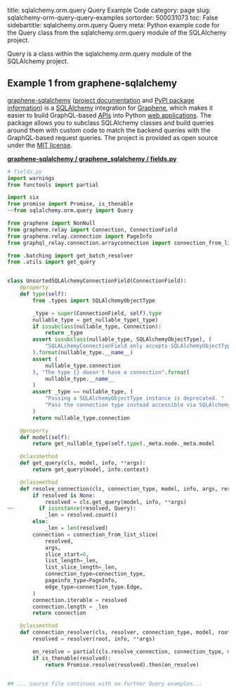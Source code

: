 title: sqlalchemy.orm.query Query Example Code
category: page
slug: sqlalchemy-orm-query-query-examples
sortorder: 500031073
toc: False
sidebartitle: sqlalchemy.orm.query Query
meta: Python example code for the Query class from the sqlalchemy.orm.query module of the SQLAlchemy project.


Query is a class within the sqlalchemy.orm.query module of the SQLAlchemy project.


## Example 1 from graphene-sqlalchemy
[graphene-sqlalchemy](https://github.com/graphql-python/graphene-sqlalchemy)
([project documentation](https://docs.graphene-python.org/projects/sqlalchemy/en/latest/)
and
[PyPI package information](https://pypi.org/project/graphene-sqlalchemy/))
is a [SQLAlchemy](/sqlalchemy.html) integration for
[Graphene](https://graphene-python.org/), which makes it easier to build
GraphQL-based [APIs](/application-programming-interfaces.html) into Python
[web applications](/web-development.html). The package allows you to
subclass SQLAlchemy classes and build queries around them with custom
code to match the backend queries with the GraphQL-based request queries.
The project is provided as open source under the
[MIT license](https://github.com/graphql-python/graphene-sqlalchemy/blob/master/LICENSE.md).

[**graphene-sqlalchemy / graphene_sqlalchemy / fields.py**](https://github.com/graphql-python/graphene-sqlalchemy/blob/master/graphene_sqlalchemy/./fields.py)

```python
# fields.py
import warnings
from functools import partial

import six
from promise import Promise, is_thenable
~~from sqlalchemy.orm.query import Query

from graphene import NonNull
from graphene.relay import Connection, ConnectionField
from graphene.relay.connection import PageInfo
from graphql_relay.connection.arrayconnection import connection_from_list_slice

from .batching import get_batch_resolver
from .utils import get_query


class UnsortedSQLAlchemyConnectionField(ConnectionField):
    @property
    def type(self):
        from .types import SQLAlchemyObjectType

        _type = super(ConnectionField, self).type
        nullable_type = get_nullable_type(_type)
        if issubclass(nullable_type, Connection):
            return _type
        assert issubclass(nullable_type, SQLAlchemyObjectType), (
            "SQLALchemyConnectionField only accepts SQLAlchemyObjectType types, not {}"
        ).format(nullable_type.__name__)
        assert (
            nullable_type.connection
        ), "The type {} doesn't have a connection".format(
            nullable_type.__name__
        )
        assert _type == nullable_type, (
            "Passing a SQLAlchemyObjectType instance is deprecated. "
            "Pass the connection type instead accessible via SQLAlchemyObjectType.connection"
        )
        return nullable_type.connection

    @property
    def model(self):
        return get_nullable_type(self.type)._meta.node._meta.model

    @classmethod
    def get_query(cls, model, info, **args):
        return get_query(model, info.context)

    @classmethod
    def resolve_connection(cls, connection_type, model, info, args, resolved):
        if resolved is None:
            resolved = cls.get_query(model, info, **args)
~~        if isinstance(resolved, Query):
            _len = resolved.count()
        else:
            _len = len(resolved)
        connection = connection_from_list_slice(
            resolved,
            args,
            slice_start=0,
            list_length=_len,
            list_slice_length=_len,
            connection_type=connection_type,
            pageinfo_type=PageInfo,
            edge_type=connection_type.Edge,
        )
        connection.iterable = resolved
        connection.length = _len
        return connection

    @classmethod
    def connection_resolver(cls, resolver, connection_type, model, root, info, **args):
        resolved = resolver(root, info, **args)

        on_resolve = partial(cls.resolve_connection, connection_type, model, info, args)
        if is_thenable(resolved):
            return Promise.resolve(resolved).then(on_resolve)


## ... source file continues with no further Query examples...

```

